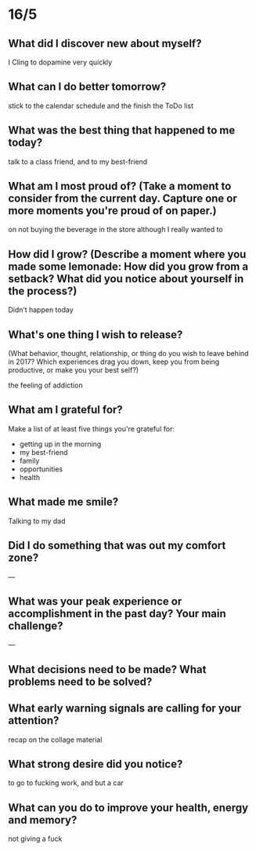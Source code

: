 # 16/5

## **What did I discover new about myself?**

I Cling to dopamine very quickly 

## **What can I do better tomorrow?**

stick to the calendar schedule and the finish the ToDo list

## **What was the best thing that happened to me today?**

talk to a class friend, and to my best-friend

## **What am I most proud of? (**Take a moment to consider from the current day. Capture one or more moments you're proud of on paper.**)**

on not buying the beverage in the store although I really wanted to

## **How did I grow? (Describe a moment where you made some lemonade: How did you grow from a setback? What did you notice about yourself in the process?)**

Didn’t happen today

## **What's one thing I wish to release?**

(What behavior, thought, relationship, or thing do you wish to leave behind in 2017? Which experiences drag you down, keep you from being productive, or make you your best self?)

the feeling of addiction 

## **What am I grateful for?**

Make a list of at least five things you're grateful for:

- getting up in the morning
- my best-friend
- family
- opportunities
- health

## **What made me smile?**

Talking to my dad

## **Did I do something that was out my comfort zone?**

—

## What was your peak experience or accomplishment in the past day? Your main challenge?

—

## What decisions need to be made? What problems need to be solved?

## What early warning signals are calling for your attention?

recap on the collage material

## What strong desire did you notice?

to go to fucking work, and but a car

## What can you do to improve your health, energy and memory?

not giving a fuck